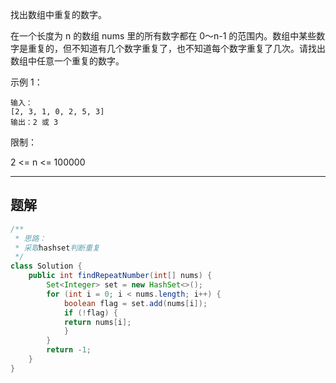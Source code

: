 找出数组中重复的数字。


在一个长度为 n 的数组 nums 里的所有数字都在 0～n-1 的范围内。数组中某些数字是重复的，但不知道有几个数字重复了，也不知道每个数字重复了几次。请找出数组中任意一个重复的数字。

示例 1：
```
输入：
[2, 3, 1, 0, 2, 5, 3]
输出：2 或 3 
```
限制：

2 <= n <= 100000

---

## 题解
```java
/**  
 * 思路：  
 * 采取hashset判断重复  
 */
class Solution {
	public int findRepeatNumber(int[] nums) {
		Set<Integer> set = new HashSet<>();
		for (int i = 0; i < nums.length; i++) {
			boolean flag = set.add(nums[i]);
			if (!flag) {
			return nums[i];
			}
		}
		return -1;
	}
}
```
